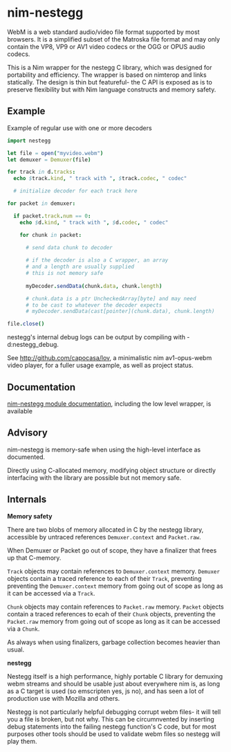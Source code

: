 
nim-nestegg
=======

WebM is a web standard audio/video file format supported by most browsers. It is a simplified subset of the Matroska file format and may only contain the VP8, VP9 or AV1 video codecs or the OGG or OPUS audio codecs.

This is a Nim wrapper for the nestegg C library, which was designed for portability and efficiency. The wrapper is based on nimterop and links statically. The design is thin but featureful- the C API is exposed as is to preserve flexibility but with Nim language constructs and memory safety.

Example
--------

Example of regular use with one or more decoders

```nim
import nestegg

let file = open("myvideo.webm")
let demuxer = Demuxer(file)

for track in d.tracks:
  echo $track.kind, " track with ", $track.codec, " codec"

  # initialize decoder for each track here

for packet in demuxer:

  if packet.track.num == 0:
    echo $d.kind, " track with ", $d.codec, " codec"

    for chunk in packet:
      
      # send data chunk to decoder

      # if the decoder is also a C wrapper, an array
      # and a length are usually supplied
      # this is not memory safe
      
      myDecoder.sendData(chunk.data, chunk.length)

      # chunk.data is a ptr UncheckedArray[byte] and may need 
      # to be cast to whatever the decoder expects
      # myDecoder.sendData(cast[pointer](chunk.data), chunk.length)

file.close()
```

nestegg's internal debug logs can be output by compiling with -d:nestegg_debug.

See http://github.com/capocasa/lov, a minimalistic nim av1-opus-webm video player, for a fuller usage example, as well as project status.

Documentation
-------------

[nim-nestegg module documentation](//capocasa.github.io/nim-nestegg/nestegg.html), including the low level wrapper, is available


Advisory
--------

nim-nestegg is memory-safe when using the high-level interface as documented.

Directly using C-allocated memory, modifying object structure or directly interfacing with the library are possible but not memory safe.

Internals
---------

**Memory safety**

There are two blobs of memory allocated in C by the nestegg library, accessible by untraced references `Demuxer.context` and `Packet.raw`.

When Demuxer or Packet go out of scope, they have a finalizer that frees up that C-memory.

`Track` objects may contain references to `Demuxer.context` memory. `Demuxer` objects contain a traced reference to each of their `Track`, preventing preventing the `Demuxer.context` memory from going out of scope as long as it can be accessed via a `Track`.

`Chunk` objects may contain references to `Packet.raw` memory. `Packet` objects contain a traced references to ecah of their `Chunk` objects, preventing the `Packet.raw` memory from going out of scope as long as it can be accessed via a `Chunk`.

As always when using finalizers, garbage collection becomes heavier than usual.

**nestegg**

Nestegg itself is a high performance, highly portable C library for demuxing webm streams and should be usable just about everywhere nim is, as long as a C target is used (so emscripten yes, js no), and has seen a lot of production use with Mozilla and others.

Nestegg is not particularly helpful debugging corrupt webm files- it will tell you a file is broken, but not why. This can be circumnvented by inserting debug statements into the failing nestegg function's C code, but for most purposes other tools should be used to validate webm files so nestegg will play them.

